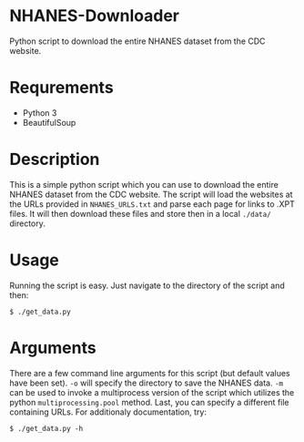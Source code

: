 # NHANES-Downloader
Python script to download the entire NHANES dataset from the CDC website.

# Requrements
* Python 3
* BeautifulSoup

# Description
This is a simple python script which you can use to download the entire NHANES
dataset from the CDC website.  The script will load the websites at the URLs
provided in `NHANES_URLS.txt` and parse each page for links to .XPT files.  It
will then download these files and store then in a local `./data/` directory.

# Usage
Running the script is easy.  Just navigate to the directory of the script and
then:
```
$ ./get_data.py
```

# Arguments
There are a few command line arguments for this script (but default values have
been set).  `-o` will specify the directory to save the NHANES data. `-m` can
be used to invoke a multiprocess version of the script which utilizes the
python `multiprocessing.pool` method.  Last, you can specify a different file
containing URLs.  For additionaly documentation, try:
```
$ ./get_data.py -h
```
